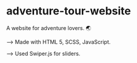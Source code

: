 # adventure-tour-website
A website for adventure lovers. 🌏

--> Made with HTML 5, SCSS, JavaScript. 

--> Used Swiper.js for sliders.
